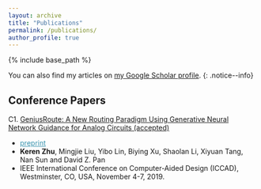 ```yaml
---
layout: archive
title: "Publications"
permalink: /publications/
author_profile: true
---
```


{% include base_path %}

You can also find my articles on <a href="{{author.googlescholar}}">my Google Scholar profile</a>.
{: .notice--info}
            
            
Conference Papers
-------


C1. [GeniusRoute: A New Routing Paradigm Using Generative Neural Network Guidance for Analog Circuits (accepted)](http://doi.acm.org/) 
   * <a href="/publications/papers/ICCAD_2019_GENIUS_ROUTE.pdf" style="color:#3793ae">preprint</a>
   * **Keren Zhu**, Mingjie Liu, Yibo Lin, Biying Xu, Shaolan Li, Xiyuan Tang, Nan Sun and David Z. Pan
   * IEEE International Conference on Computer-Aided Design (ICCAD),  Westminster, CO, USA, November 4-7, 2019.
